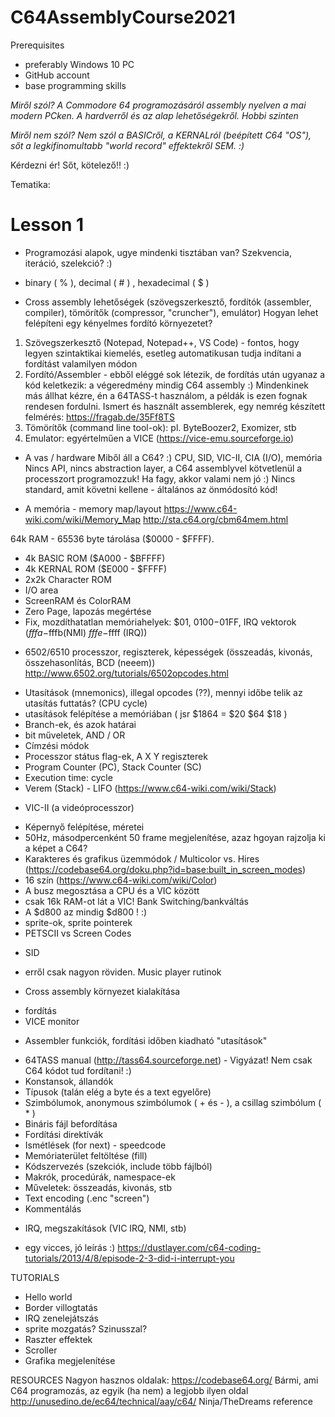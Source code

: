 # C64AssemblyCourse2021

Prerequisites
- preferably Windows 10 PC
- GitHub account
- base programming skills

*Miről szól? A Commodore 64 programozásáról assembly nyelven a mai modern PCken. A hardverről és az alap lehetőségekről. Hobbi szinten*

*Miről nem szól? Nem szól a BASICről, a KERNALról (beépített C64 "OS"), sőt a legkifinomultabb "world record" effektekről SEM. :)*

Kérdezni ér! Sőt, kötelező!! :) 

Tematika:

# Lesson 1
- Programozási alapok, ugye mindenki tisztában van? Szekvencia, iteráció, szelekció? :) 
- binary ( % ), decimal ( # ) , hexadecimal ( $ ) 

- Cross assembly lehetőségek (szövegszerkesztő, fordítók (assembler, compiler), tömörítők (compressor, "cruncher"), emulátor)
Hogyan lehet felépíteni egy kényelmes fordító környezetet?
1. Szövegszerkesztő (Notepad, Notepad++, VS Code) - fontos, hogy legyen szintaktikai kiemelés, esetleg automatikusan tudja indítani a fordítást valamilyen módon
2. Fordító/Assembler - ebből eléggé sok létezik, de fordítás után ugyanaz a kód keletkezik: a végeredmény mindig C64 assembly :) Mindenkinek más állhat kézre, én a 64TASS-t használom, a példák is ezen fognak rendesen fordulni. Ismert és használt assemblerek, egy nemrég készített felmérés: https://fragab.de/35Ff8TS
3. Tömörítők (command line tool-ok): pl. ByteBoozer2, Exomizer, stb
4. Emulator: egyértelműen a VICE (https://vice-emu.sourceforge.io)

- A vas /  hardware
Miből áll a C64? :)
CPU, SID, VIC-II, CIA (I/O), memória
Nincs API, nincs abstraction layer, a C64 assemblyvel kötvetlenül a processzort programozzuk! Ha fagy, akkor valami nem jó :) 
Nincs standard, amit követni kellene - általános az önmódosító kód!

- A memória - memory map/layout
https://www.c64-wiki.com/wiki/Memory_Map
http://sta.c64.org/cbm64mem.html 

64k RAM - 65536 byte tárolása ($0000 - $FFFF). 
+ 4k BASIC ROM ($A000 - $BFFFF)
+ 4k KERNAL ROM ($E000 - $FFFF)
+ 2x2k Character ROM
+ I/O area
+ ScreenRAM és ColorRAM
+ Zero Page, lapozás megértése
+ Fix, mozdíthatatlan memóriahelyek: $01, $0100-$01FF, IRQ vektorok ($fffa-$fffb(NMI) $fffe-$ffff (IRQ))

- 6502/6510 processzor, regiszterek, képességek (összeadás, kivonás, összehasonlítás, BCD (neeem))
http://www.6502.org/tutorials/6502opcodes.html
+ Utasítások (mnemonics), illegal opcodes (??), mennyi időbe telik az utasítás futtatás? (CPU cycle)
+ utasítások felépítése a memóriában ( jsr $1864 = $20 $64 $18 )
+ Branch-ek, és azok határai
+ bit műveletek, AND / OR
+ Címzési módok
+ Processzor státus flag-ek, A X Y regiszterek
+ Program Counter (PC), Stack Counter (SC)
+ Execution time: cycle
+ Verem (Stack) - LIFO (https://www.c64-wiki.com/wiki/Stack)

- VIC-II (a videóprocesszor)
+ Képernyő felépítése, méretei
+ 50Hz, másodpercenként 50 frame megjelenítése, azaz hgoyan rajzolja ki a képet a C64?
+ Karakteres és grafikus üzemmódok / Multicolor vs. Hires (https://codebase64.org/doku.php?id=base:built_in_screen_modes)
+ 16 szín (https://www.c64-wiki.com/wiki/Color)
+ A busz megosztása a CPU és a VIC között
+ csak 16k RAM-ot lát a VIC! Bank Switching/bankváltás
+ A $d800 az mindig $d800 ! :) 
+ sprite-ok, sprite pointerek
+ PETSCII vs Screen Codes

- SID
+ erről csak nagyon röviden. Music player rutinok

- Cross assembly környezet kialakítása
+ fordítás
+ VICE monitor

- Assembler funkciók, fordítási időben kiadható "utasítások"
+ 64TASS manual (http://tass64.sourceforge.net) - Vigyázat! Nem csak C64 kódot tud fordítani! :) 
+ Konstansok, állandók
+ Típusok (talán elég a byte és a text egyelőre)
+ Szimbólumok, anonymous szimbólumok ( + és - ), a csillag szimbólum ( * )
+ Bináris fájl befordítása
+ Fordítási direktívák
+ Ismétlések (for next) - speedcode
+ Memóriaterület feltöltése (fill)
+ Kódszervezés (szekciók, include több fájlból)
+ Makrók, procedúrák, namespace-ek
+ Műveletek: összeadás, kivonás, stb
+ Text encoding (.enc "screen")
+ Kommentálás

- IRQ, megszakítások (VIC IRQ, NMI, stb)
+ egy vicces, jó leírás :) https://dustlayer.com/c64-coding-tutorials/2013/4/8/episode-2-3-did-i-interrupt-you

TUTORIALS
+ Hello world
+ Border villogtatás
+ IRQ zenelejátszás
+ sprite mozgatás? Szinusszal?
+ Raszter effektek
+ Scroller
+ Grafika megjelenítése

RESOURCES
Nagyon hasznos oldalak:
https://codebase64.org/ Bármi, ami C64 programozás, az egyik (ha nem) a legjobb ilyen oldal
http://unusedino.de/ec64/technical/aay/c64/ Ninja/TheDreams reference


